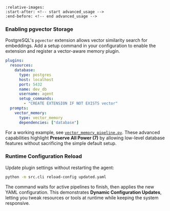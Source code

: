 ```{include} ../../README.md
:relative-images:
:start-after: <!-- start advanced_usage -->
:end-before: <!-- end advanced_usage -->
```

### Enabling pgvector Storage

PostgreSQL's `pgvector` extension allows vector similarity search for embeddings.
Add a setup command in your configuration to enable the extension and register a
vector-aware memory plugin.

```yaml
plugins:
  resources:
    database:
      type: postgres
      host: localhost
      port: 5432
      name: dev_db
      username: agent
      setup_commands:
        - "CREATE EXTENSION IF NOT EXISTS vector"
  prompts:
    vector_memory:
      type: vector_memory
      dependencies: ["database"]
```

For a working example, see
[`vector_memory_pipeline.py`](../../examples/pipelines/vector_memory_pipeline.py).
These advanced capabilities highlight **Preserve All Power (7)** by allowing
low-level database features without sacrificing the simple default setup.

### Runtime Configuration Reload

Update plugin settings without restarting the agent:

```bash
python -m src.cli reload-config updated.yaml
```

The command waits for active pipelines to finish, then applies the new YAML
configuration. This demonstrates **Dynamic Configuration Updates**, letting you
tweak resources or tools at runtime while keeping the system responsive.
